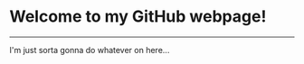 # Welcome to my GitHub webpage!
--------------------------------
I'm just sorta gonna do whatever on here...
